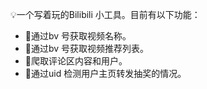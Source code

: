 💡一个写着玩的Bilibili 小工具。目前有以下功能：

- 🎯通过bv 号获取视频名称。
- 📃通过bv 号获取视频推荐列表。
- 👤爬取评论区内容和用户。
- 🎁通过uid 检测用户主页转发抽奖的情况。



